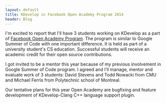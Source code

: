 ```yaml
---
layout: default
title: KDevelop in Facebook Open Academy Program 2014
header: Blog
---
```


I'm excited to report that I'll have 3 students working on KDevelop as a part of [Facebook Open Academy Program](https://www.facebook.com/notes/facebook-engineering/facebook-open-academy-bringing-open-source-to-cs-curricula/10151806121378920).<!--more--> The program is similar to Google Summer of Code with one important difference. It is held as part of a university student's CS education. Successful students will receive an academic credit for their open source contributions.

I got invited to be a mentor this year because of my previous involvement in Google Summer of Code program. I agreed and I'll manage, mentor and evaluate work of 3 students: David Stevens and Todd Nowacki from CMU and Michael Ferris from Polytechnic school of Montreal.

Our tentative plans for this year Open Academy are bugfixing and feature development of KDevelop-Clang C++ language support plugin.
